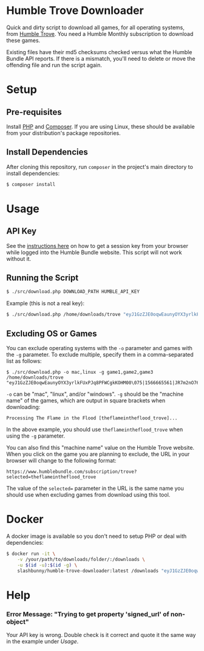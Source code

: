 # Humble Trove Downloader

Quick and dirty script to download all games, for all operating
systems, from [Humble Trove](https://www.humblebundle.com/monthly/trove). You
need a Humble Monthly subscription to download these games.

Existing files have their md5 checksums checked versus what the Humble Bundle API
reports. If there is a mismatch, you'll need to delete or move the offending
file and run the script again.

# Setup

## Pre-requisites

Install [PHP](https://www.php.net/) and [Composer](https://getcomposer.org/). If
you are using Linux, these should be available from your distribution's package
repositories.

## Install Dependencies

After cloning this repository, run `composer` in the project's main directory
 to install dependencies:

```bash
$ composer install
```

# Usage

## API Key

See the [instructions here](https://github.com/talonius/hb-downloader/wiki/Using-Session-Information-From-Windows-For-hb-downloader) on
how to get a session key from your browser while logged into the Humble Bundle website. This script will not work without
it.

## Running the Script

```bash
$ ./src/download.php DOWNLOAD_PATH HUMBLE_API_KEY
```

Example (this is not a real key):

```bash
$ ./src/download.php /home/downloads/trove "eyJ1GzZJE0oqwEaunyOYX3yrlkFUxPJq8PFWCgkKOHM00\075|1566665561|JR7m2nO769sO2Je4C2fE"
```

## Excluding OS or Games

You can exclude operating systems with the `-o` parameter and games with the `-g`
parameter. To exclude multiple, specify them in a comma-separated list as follows:

```
$ ./src/download.php -o mac,linux -g game1,game2,game3 /home/downloads/trove "eyJ1GzZJE0oqwEaunyOYX3yrlkFUxPJq8PFWCgkKOHM00\075|1566665561|JR7m2nO769sO2Je4C2fE"
```

`-o` can be "mac", "linux", and/or "windows". `-g` should be the "machine name"
of the games, which are output in square brackets when downloading:

```
Processing The Flame in the Flood [theflameintheflood_trove]...
```

In the above example, you should use `theflameintheflood_trove` when using the
`-g` parameter.

You can also find this "machine name" value on the Humble Trove website. When
you click on the game you are planning to exclude, the URL in your browser will
change to the following format:

`https://www.humblebundle.com/subscription/trove?selected=theflameintheflood_trove`

The value of the `selected=` parameter in the URL is the same name you should
use when excluding games from download using this tool.

# Docker

A docker image is available so you don't need to setup PHP or deal with
dependencies:

```bash
$ docker run -it \
    -v /your/path/to/downloads/folder/:/downloads \
    -u $(id -u):$(id -g) \
    slashbunny/humble-trove-downloader:latest /downloads "eyJ1GzZJE0oqwEaunyOYX3yrlkFUxPJq8PFWCgkKOHM00\075|1566665561|JR7m2nO769sO2Je4C2fE"
```

# Help

### Error Message: "Trying to get property 'signed_url' of non-object"

Your API key is wrong. Double check is it correct and quote it the same way in the example under *Usage*.


